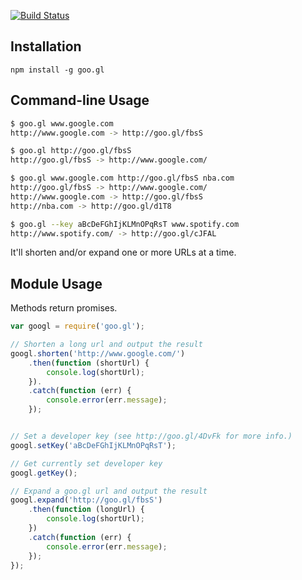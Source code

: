 [![Build Status](https://travis-ci.org/kaimallea/node-googl.svg?branch=master)](https://travis-ci.org/kaimallea/node-googl)

## Installation

    npm install -g goo.gl

## Command-line Usage

```bash
$ goo.gl www.google.com
http://www.google.com -> http://goo.gl/fbsS

$ goo.gl http://goo.gl/fbsS
http://goo.gl/fbsS -> http://www.google.com/

$ goo.gl www.google.com http://goo.gl/fbsS nba.com
http://goo.gl/fbsS -> http://www.google.com/
http://www.google.com -> http://goo.gl/fbsS
http://nba.com -> http://goo.gl/d1T8

$ goo.gl --key aBcDeFGhIjKLMnOPqRsT www.spotify.com
http://www.spotify.com/ -> http://goo.gl/cJFAL
```

It'll shorten and/or expand one or more URLs at a time.

## Module Usage

Methods return promises.

```javascript
var googl = require('goo.gl');

// Shorten a long url and output the result
googl.shorten('http://www.google.com/')
    .then(function (shortUrl) {
        console.log(shortUrl);
    }).
    .catch(function (err) {
        console.error(err.message);
    });


// Set a developer key (see http://goo.gl/4DvFk for more info.)
googl.setKey('aBcDeFGhIjKLMnOPqRsT');

// Get currently set developer key
googl.getKey();

// Expand a goo.gl url and output the result
googl.expand('http://goo.gl/fbsS')
    .then(function (longUrl) {
        console.log(shortUrl);
    })
    .catch(function (err) {
        console.error(err.message);
    });
});
```
